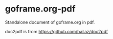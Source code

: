 # goframe.org-pdf

Standalone document of goframe.org in pdf.

doc2pdf is from https://github.com/hailaz/doc2pdf
